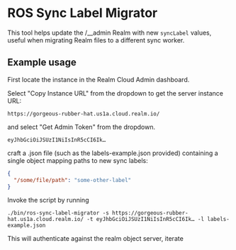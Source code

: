 # ROS Sync Label Migrator

This tool helps update the /__admin Realm with new `syncLabel` values, useful when migrating Realm files to a different sync worker.

## Example usage

First locate the instance in the Realm Cloud Admin dashboard.

Select "Copy Instance URL" from the dropdown to get the server instance URL:

    https://gorgeous-rubber-hat.us1a.cloud.realm.io/

and select "Get Admin Token" from the dropdown.

    eyJhbGciOiJSUzI1NiIsInR5cCI6Ik…

craft a .json file (such as the labels-example.json provided) containing a single object mapping paths to new sync labels:

```json
{
  "/some/file/path": "some-other-label"
}
```

Invoke the script by running 

    ./bin/ros-sync-label-migrator -s https://gorgeous-rubber-hat.us1a.cloud.realm.io/ -t eyJhbGciOiJSUzI1NiIsInR5cCI6Ik… -l labels-example.json

This will authenticate against the realm object server, iterate 
